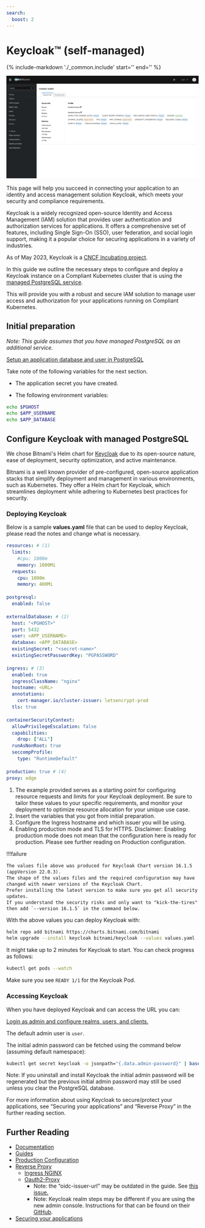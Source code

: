 ```yaml
---
search:
  boost: 2
---
```

# Keycloak™ (self-managed)

{%
   include-markdown './_common.include'
   start='<!--disclaimer-start-->'
   end='<!--disclaimer-end-->'
%}

![Keycloak Image](img/keycloakpic.png)

This page will help you succeed in connecting your application to an identity and access management solution Keycloak, which meets your security and compliance requirements.

Keycloak is a widely recognized open-source Identity and Access Management (IAM) solution that provides user authentication and authorization services for applications. It offers a comprehensive set of features, including Single Sign-On (SSO), user federation, and social login support, making it a popular choice for securing applications in a variety of industries.

As of May 2023, Keycloak is a [CNCF Incubating project](https://www.cncf.io/blog/2023/04/11/keycloak-joins-cncf-as-an-incubating-project/).

In this guide we outline the necessary steps to configure and deploy a Keycloak instance on a Compliant Kubernetes cluster that is using the [managed PostgreSQL service](../additional-services/postgresql.md).

This will provide you with a robust and secure IAM solution to manage user access and authorization for your applications running on Compliant Kubernetes.

## Initial preparation

_Note: This guide assumes that you have managed PostgreSQL as an additional service._

[Setup an application database and user in PostgreSQL](../additional-services/postgresql.md)

Take note of the following variables for the next section.

- The application secret you have created.

- The following environment variables:

```sh
echo $PGHOST
echo $APP_USERNAME
echo $APP_DATABASE
```

## Configure Keycloak with managed PostgreSQL

We chose Bitnami's Helm chart for [Keycloak](https://github.com/bitnami/charts/tree/main/bitnami/keycloak) due to its open-source nature, ease of deployment, security optimization, and active maintenance.

Bitnami is a well known provider of pre-configured, open-source application stacks that simplify deployment and management in various environments, such as Kubernetes. They offer a Helm chart for Keycloak, which streamlines deployment while adhering to Kubernetes best practices for security.

### Deploying Keycloak

Below is a sample **values.yaml** file that can be used to deploy Keycloak, please read the notes and change what is necessary.

```yaml
resources: # (1)
  limits:
    #cpu: 1000m
    memory: 1000Mi
  requests:
    cpu: 1000m
    memory: 400Mi

postgresql:
  enabled: false

externalDatabase: # (2)
  host: "<PGHOST>"
  port: 5432
  user: <APP_USERNAME>
  database: <APP_DATABASE>
  existingSecret: "<secret-name>"
  existingSecretPasswordKey: "PGPASSWORD"

ingress: # (3)
  enabled: true
  ingressClassName: "nginx"
  hostname: <URL>
  annotations:
    cert-manager.io/cluster-issuer: letsencrypt-prod
  tls: true

containerSecurityContext:
  allowPrivilegeEscalation: false
  capabilities:
    drop: ["ALL"]
  runAsNonRoot: true
  seccompProfile:
    type: "RuntimeDefault"

production: true # (4)
proxy: edge
```

1. The example provided serves as a starting point for configuring resource requests and limits for your Keycloak deployment. Be sure to tailor these values to your specific requirements, and monitor your deployment to optimize resource allocation for your unique use case.
1. Insert the variables that you got from initial preparation.
1. Configure the Ingress hostname and which issuer you will be using.
1. Enabling production mode and TLS for HTTPS. Disclaimer: Enabling production mode does not mean that the configuration here is ready for production. Please see further reading on Production configuration.

!!!failure

    The values file above was produced for Keycloak Chart version 16.1.5 (appVersion 22.0.3).
    The shape of the values files and the required configuration may have changed with newer versions of the Keycloak Chart.
    Prefer installing the latest version to make sure you get all security updates.
    If you understand the security risks and only want to "kick-the-tires" then add `--version 16.1.5` in the command below.

With the above values you can deploy Keycloak with:

```sh
helm repo add bitnami https://charts.bitnami.com/bitnami
helm upgrade --install keycloak bitnami/keycloak --values values.yaml
```

It might take up to 2 minutes for Keycloak to start. You can check progress as follows:

```sh
kubectl get pods --watch
```

Make sure you see `READY 1/1` for the Keycloak Pod.

### Accessing Keycloak

When you have deployed Keycloak and can access the URL you can:

[Login as admin and configure realms, users, and clients.](https://www.keycloak.org/getting-started/getting-started-kube)

The default admin user is `user`.

The initial admin password can be fetched using the command below (assuming default namespace):

```sh
kubectl get secret keycloak -o jsonpath="{.data.admin-password}" | base64 -d
```

Note: If you uninstall and install Keycloak the initial admin password will be regenerated but the previous initial admin password may still be used unless you clear the PostgreSQL database.

For more information about using Keycloak to secure/protect your applications, see “Securing your applications” and “Reverse Proxy” in the further reading section.

## Further Reading

- [Documentation](https://www.keycloak.org/documentation)
- [Guides](https://www.keycloak.org/guides)
- [Production Configuration](https://www.keycloak.org/server/configuration-production)
- [Reverse Proxy](https://www.keycloak.org/server/reverseproxy)
    - [Ingress NGINX](https://kubernetes.github.io/ingress-nginx/examples/auth/oauth-external-auth/)
    - [Oauth2-Proxy](https://oauth2-proxy.github.io/oauth2-proxy/configuration/providers/keycloak)
        - Note: the “oidc-issuer-url” may be outdated in the guide. See [this issue.](https://stackoverflow.com/questions/70577004/keycloak-could-not-find-resource-for-full-path)
        - Note: Keycloak realm steps may be different if you are using the new admin console. Instructions for that can be found on their [GitHub](https://github.com/oauth2-proxy/oauth2-proxy/blob/master/docs/docs/configuration/providers/keycloak_oidc.md).
- [Securing your applications](https://www.keycloak.org/docs/latest/securing_apps/index.html)
